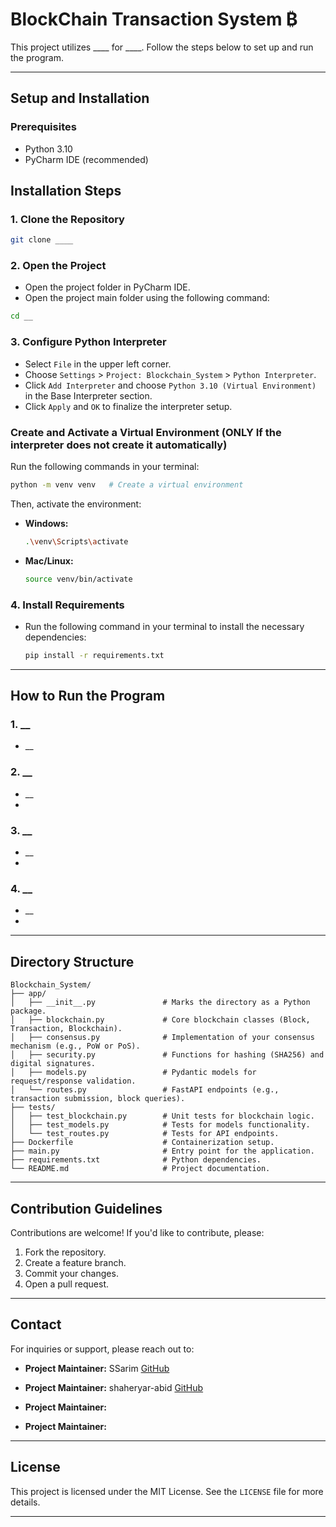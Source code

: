 # BlockChain Transaction System ₿

This project utilizes ____ for ____. Follow the steps below to set up and run the program.

---

## Setup and Installation

### Prerequisites
- Python 3.10
- PyCharm IDE (recommended)



## Installation Steps
### 1. **Clone the Repository**
   ```bash
   git clone ____
   ```
### 2. **Open the Project**
   - Open the project folder in PyCharm IDE.
   - Open the project main folder using the following command:
   ```bash
   cd __
   ```

### 3. **Configure Python Interpreter**
   - Select `File` in the upper left corner.
   - Choose `Settings` > `Project: Blockchain_System` > `Python Interpreter`.
   - Click `Add Interpreter` and choose `Python 3.10 (Virtual Environment)` in the Base Interpreter section.
   - Click `Apply` and `OK` to finalize the interpreter setup.

###  Create and Activate a Virtual Environment (ONLY If the interpreter does not create it automatically)
Run the following commands in your terminal:
```bash
python -m venv venv   # Create a virtual environment
```
Then, activate the environment:
- **Windows:**
  ```bash
  .\venv\Scripts\activate
  ```
- **Mac/Linux:**
  ```bash
  source venv/bin/activate
  ```

### 4. **Install Requirements**
   - Run the following command in your terminal to install the necessary dependencies:
     ```bash
     pip install -r requirements.txt
     ```

---

## How to Run the Program

### 1. __
- __

### 2. __
- __
- 
### 3. __
- __
- 

### 4. __
- __
- 

---

## **Directory Structure**
```
Blockchain_System/
├── app/
│   ├── __init__.py               # Marks the directory as a Python package.
│   ├── blockchain.py             # Core blockchain classes (Block, Transaction, Blockchain).
│   ├── consensus.py              # Implementation of your consensus mechanism (e.g., PoW or PoS).
│   ├── security.py               # Functions for hashing (SHA256) and digital signatures.
│   ├── models.py                 # Pydantic models for request/response validation.
│   └── routes.py                 # FastAPI endpoints (e.g., transaction submission, block queries).
├── tests/
│   ├── test_blockchain.py        # Unit tests for blockchain logic.
│   ├── test_models.py            # Tests for models functionality.
│   └── test_routes.py            # Tests for API endpoints.
├── Dockerfile                    # Containerization setup.
├── main.py                       # Entry point for the application.
├── requirements.txt              # Python dependencies.
└── README.md                     # Project documentation.

```

---
## Contribution Guidelines
Contributions are welcome! If you'd like to contribute, please:
1. Fork the repository.
2. Create a feature branch.
3. Commit your changes.
4. Open a pull request.

---

## Contact
For inquiries or support, please reach out to:
- **Project Maintainer:**  SSarim
  [GitHub](https://github.com/SSarim)
- **Project Maintainer:**  shaheryar-abid 
  [GitHub](https://github.com/shaheryar-abid)
- **Project Maintainer:**  

- **Project Maintainer:**  
  

---
## **License**
This project is licensed under the MIT License. See the `LICENSE` file for more details.

---



